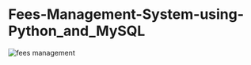 # Fees-Management-System-using-Python_and_MySQL
![fees management](https://github.com/jivanpanda/Fee-Management-python/assets/116996556/06d922d8-fc75-4206-a042-8208b4131d6f)
